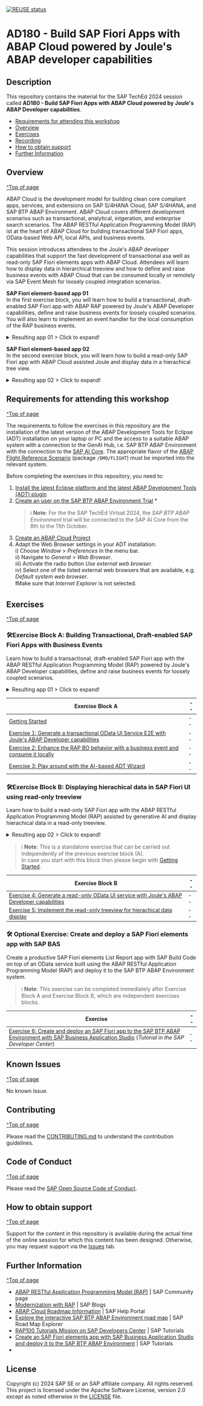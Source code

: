 [![REUSE status](https://api.reuse.software/badge/github.com/SAP-samples/teched2024-AD180)](https://api.reuse.software/info/github.com/SAP-samples/teched2024-AD180)

# AD180 - Build SAP Fiori Apps with ABAP Cloud powered by Joule's ABAP developer capabilities

## Description

This repository contains the material for the SAP TechEd 2024 session called **AD180 - Build SAP Fiori Apps with ABAP Cloud powered by Joule's ABAP Developer capabilities**.

- [Requirements for attending this workshop](#requirements-for-attending-this-workshop)
- [Overview](#overview)
- [Exercises](#exercises)
- [Recording](#recording)
- [How to obtain support](#how-to-obtain-support) 
- [Further Information](#further-information)

## Overview
[^Top of page](#)

ABAP Cloud is the development model for building clean core compliant apps, services, and extensions on SAP S/4HANA Cloud, SAP S/4HANA, and SAP BTP ABAP Environment. ABAP Cloud covers different development scenarios such as transactional, analytical, intgeration, and enterprise search scenarios. The ABAP RESTful Application Programming Model (RAP) ist at the heart of ABAP Cloud for building transactional SAP Fiori apps, OData-based Web API, local APIs, and business events.

This session introduces attendees to the Joule's ABAP developer capabilities that support the fast development of transactional asa well as read-only SAP Fiori elements apps with ABAP Cloud. Attendees will learn how to display data in hierarchical treeview and how to define and raise business events with ABAP Cloud that can be consumed locally or remotely via SAP Event Mesh for loosely coupled integration scenarios. 

**SAP Fiori element-based app 01**  
In the first exercise block, you will learn how to build a transactional, draft-enabled SAP Fiori app with ABAP RAP powered by Joule's ABAP Developer capabilities, define and raise business events for loosely coupled scenarios. You will also learn to implement an event handler for the local consumption of the RAP business events.

<details>
  <summary>Resulting app 01 > Click to expand!</summary>
    <img src="exercises/images/fioriapp01.png" alt="create package" width="100%">
</details>  

**SAP Fiori element-based app 02**  
In the second exercise block, you will learn how to build a read-only SAP Fiori app with ABAP Cloud assisted Joule and display data in a hierachical tree view.

<details>
  <summary>Resulting app 02 > Click to expand!</summary>
    <img src="exercises/images/fioriapp02.png" alt="create package" width="100%">
</details>  



## Requirements for attending this workshop
[^Top of page](#)

The requirements to follow the exercises in this repository are the installation of the latest version of the ABAP Development Tools for Eclipse (ADT) installation 
on your laptop or PC and the access to a suitable ABAP system with a connection to the GenAI Hub, i.e. SAP BTP ABAP Environment with the connection to the [SAP AI Core](https://discovery-center.cloud.sap/serviceCatalog/sap-ai-core). The appropriate flavor of the [ABAP Flight Reference Scenario](https://github.com/SAP-samples/abap-platform-refscen-flight) (package `/DMO/FLIGHT`) must be imported into the relevant system. 

Before completing the exercises in this repository, you need to:
1. [Install the latest Eclipse platform and the latest ABAP Development Tools (ADT) plugin](https://developers.sap.com/tutorials/abap-install-adt.html)
2. [Create an user on the SAP BTP ABAP Environment Trial](https://developers.sap.com/tutorials/abap-environment-trial-onboarding.html) *
   > ℹ️ **Note**: For the the SAP TechEd Virtual 2024, the _SAP BTP ABAP Environment_ trial will be connected to the SAP AI Core from the 8th to the 11th October.
3. [Create an ABAP Cloud Project](https://developers.sap.com/tutorials/abap-environment-create-abap-cloud-project.html)
4. Adapt the Web Browser settings in your ADT installation:   
    i) Choose _Window_ > _Preferences_ in the menu bar.   
    ii) Navigate to _General_ > _Web Browser_.  
    iii) Activate the radio button _Use external web browser_.   
    iv) Select one of the listed external web browsers that are available, e.g. _Default system web browser_.    
        ❗Make sure that _Internet Explorer_ is not selected.   

<!--   
## Overview
[^Top of page](#)

 🔗[Access the presentation](url)
-->

## Exercises
[^Top of page](#)

### 🛠Exercise Block A: Building Transactional, Draft-enabled SAP Fiori Apps with Business Events

Learn how to build a transactional, draft-enabled SAP Fiori app with the ABAP RESTful Application Programming Model (RAP) powered by Joule's ABAP Developer capabilities, define and raise business events for loosely coupled scenarios.

<details>
  <summary>Resulting app 01 > Click to expand!</summary>
    <img src="exercises/images/fioriapp01.png" alt="create package" width="100%">
</details>  

| Exercise Block A | -- |
| ------------- |  -- |
| [Getting Started](exercises/ex0/README.md) | -- |
| [Exercise 1: Generate a transactional OData UI Service E2E with Joule's ABAP Developer capabilities](exercises/ex01/README.md) | -- |
| [Exercise 2: Enhance the RAP BO behavior with a business event and consume it locally](exercises/ex02/README.md) | -- |
| [Exercise 3: Play around with the AI-based ADT Wizard](exercises/ex03/README.md) | -- |


### 🛠Exercise Block B: Displaying hierachical data in SAP Fiori UI using read-only treeview

Learn how to build a read-only SAP Fiori app with the ABAP RESTful Application Programming Model (RAP) assisted by generative AI and display hierachical data in a read-only treeview.

<details>
  <summary>Resulting app 02 > Click to expand!</summary>
    <img src="exercises/images/fioriapp02.png" alt="create package" width="100%">
</details>  

> ℹ️ **Note**: This is a standalone exercise that can be carried out independently of the previous exercise block (A).   
> In case you start with this block then please begin with [Getting Started](exercises/ex0/README.md). 

| Exercise Block B | -- |
| ------------- |  -- |
| [Exercise 4: Generate a read-only OData UI service with Joule's ABAP Developer capabilities](exercises/ex04/README.md) | -- |
| [Exercise 5: Implement the read-only treeview for hierachical data display](exercises/ex05/README.md) | -- |


### 🛠 Optional Exercise: Create and deploy a SAP Fiori elements app with SAP BAS

Create a productive SAP Fiori elements List Report app with SAP Build Code on top of an OData service built using the ABAP RESTful Application Programming Model (RAP) and deploy it to the SAP BTP ABAP Environment system. 

> ℹ️ **Note**: This exercise can be completed immediately after Exercise Block A and Exercise Block B, which are independent exercises blocks.

| Exercise | -- |
| ------------- |  -- |
| [Exercise 6: Create and deploy an SAP Fiori app to the SAP BTP ABAP Environment with SAP Business Application Studio](https://developers.sap.com/tutorials/abap-environment-deploy-fiori-elements-ui.html) (_Tutorial in the SAP Developer Center_)| -- |
 

## Known Issues
[^Top of page](#)

No known Issue.

## Contributing
[^Top of page](#)

Please read the [CONTRIBUTING.md](./CONTRIBUTING.md) to understand the contribution guidelines.

## Code of Conduct
[^Top of page](#)

Please read the [SAP Open Source Code of Conduct](https://github.com/SAP-samples/.github/blob/main/CODE_OF_CONDUCT.md).

## How to obtain support
[^Top of page](#)

Support for the content in this repository is available during the actual time of the online session for which this content has been designed. Otherwise, you may request support via the [Issues](../../issues) tab.

## Further Information
[^Top of page](#)

 - [ABAP RESTful Application Programming Model (RAP)](https://community.sap.com/topics/abap/rap) | SAP Community page   
 - [Modernization with RAP](https://blogs.sap.com/2021/10/18/modernization-with-rap/) | SAP Blogs
 - [ABAP Cloud Roadmap Information](https://help.sap.com/docs/abap-cross-product/roadmap-info/ui-services) | SAP Help Portal
 - [Explore the interactive SAP BTP ABAP Environment road map](https://roadmaps.sap.com/board?range=CURRENT-LAST&PRODUCT=6EAE8B28C5D91EDA9FF40F3CC2DBE0E6&PRODUCT=73555000100800001164) | SAP Road Map Explorer
 - [RAP100 Tutorials Mission on SAP Developers Center](https://developers.sap.com/mission.sap-fiori-abap-rap100.html) | SAP Tutorials
 - [Create an SAP Fiori elements app with SAP Business Application Studio and deploy it to the SAP BTP ABAP Environment](https://developers.sap.com/tutorials/abap-environment-deploy-fiori-elements-ui.html) | SAP Tutorials
 - 
## License
Copyright (c) 2024 SAP SE or an SAP affiliate company. All rights reserved. This project is licensed under the Apache Software License, version 2.0 except as noted otherwise in the [LICENSE](LICENSES/Apache-2.0.txt) file.
